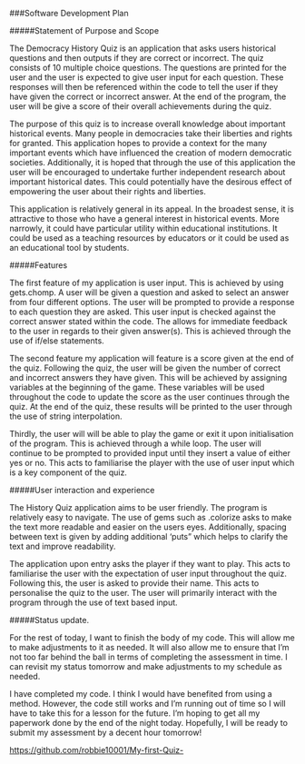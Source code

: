 

###Software Development Plan 


#####Statement of Purpose and Scope 

The Democracy History Quiz is an application that asks users historical questions and then outputs if they are correct or incorrect. The quiz consists of 10 multiple choice questions. The questions are printed for the user and the user is expected to give user input for each question. These responses will then be referenced within the code to tell the user if they have given the correct or incorrect answer.  At the end of the program, the user will be give a score of their overall achievements during the quiz. 

The purpose of this quiz is to increase overall knowledge about important historical events. Many people in democracies take their liberties and rights for granted. This application hopes to provide a context for the many important events which have influenced the creation of modern democratic societies.  Additionally, it is hoped that through the use of this application the user will be encouraged to undertake further independent research about important historical dates. This could potentially have the desirous effect of empowering the user about their rights and liberties. 

This application is relatively general in its appeal. In the broadest sense, it is attractive to those who have a general interest in historical events. More narrowly, it could have particular utility within educational institutions. It could be used as a teaching resources by educators or it could be used as an educational tool by students. 

#####Features 

The first feature of my application is user input. This is achieved by using gets.chomp. A user will be given a question and asked to select an answer from four different options. The user will be prompted to provide a response to each question they are asked. This user input is checked against the correct answer stated within the code. The allows for immediate feedback to the user in regards to their given answer(s). This is achieved through the use of if/else statements. 

The second feature my application will feature is a score given at the end of the quiz. Following the quiz, the user will be given the number of correct and incorrect answers they have given. This will be achieved by assigning variables at the beginning of the game. These variables will be used throughout the code to update the score as the user continues through the quiz. At the end of the quiz, these results will be printed to the user through the use of string interpolation. 

Thirdly, the user will will be able to play the game or exit it upon initialisation of the program. This is achieved through a while loop. The user will continue to be prompted to provided input until they insert a value of either yes or no. This acts to familiarise the player with the use of user input which is a key component of the quiz. 

#####User interaction and experience 

The History Quiz application aims to be user friendly. The program is relatively easy to navigate. The use of gems such as .colorize asks to make the text more readable and easier on the users eyes. Additionally, spacing between text is given by adding additional ‘puts” which helps to clarify the text and improve readability. 

The application upon entry asks the player if they want to play. This acts to familiarise the user with the expectation of user input throughout the quiz. Following this, the user is asked to provide their name. This acts to personalise the quiz to the user. The user will primarily interact with the program through the use of text based input. 







#####Status update.

For the rest of today, I want to finish the body of my code. This will allow me to make adjustments to it as needed. It will also allow me to ensure that I’m not too far behind the ball in terms of completing the assessment in time. I can revisit my status tomorrow and make adjustments to my schedule as needed. 

I have completed my code. I think I would have benefited from using a method. However, the code still works and I’m running out of time so I will have to take this for a lesson for the future. I’m hoping to get all my paperwork done by the end of the night today. Hopefully, I will be ready to submit my assessment by a decent hour tomorrow! 



https://github.com/robbie10001/My-first-Quiz-
